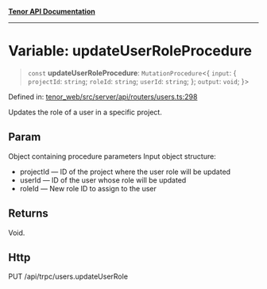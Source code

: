 [**Tenor API Documentation**](../../README.md)

***

# Variable: updateUserRoleProcedure

> `const` **updateUserRoleProcedure**: `MutationProcedure`\<\{ `input`: \{ `projectId`: `string`; `roleId`: `string`; `userId`: `string`; \}; `output`: `void`; \}\>

Defined in: [tenor\_web/src/server/api/routers/users.ts:298](https://github.com/Apantli/Tenor/blob/b33873959b5093fc3e3d66ac4f230a78a6395bbd/tenor_web/src/server/api/routers/users.ts#L298)

Updates the role of a user in a specific project.

## Param

Object containing procedure parameters
Input object structure:
- projectId — ID of the project where the user role will be updated
- userId — ID of the user whose role will be updated
- roleId — New role ID to assign to the user

## Returns

Void.

## Http

PUT /api/trpc/users.updateUserRole
